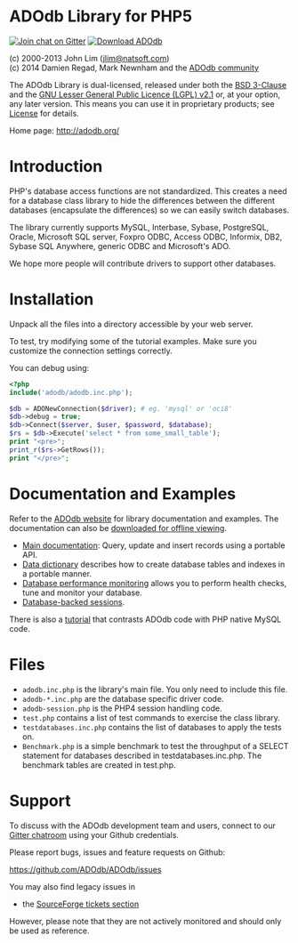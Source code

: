 ADOdb Library for PHP5
======================

[![Join chat on Gitter](https://img.shields.io/gitter/room/form-data/form-data.svg)](https://gitter.im/adodb/adodb?utm_source=badge&utm_medium=badge&utm_campaign=pr-badge&utm_content=badge)
[![Download ADOdb](https://img.shields.io/sourceforge/dm/adodb.svg)](https://sourceforge.net/projects/adodb/files/latest/download)

(c) 2000-2013 John Lim (jlim@natsoft.com)  
(c) 2014      Damien Regad, Mark Newnham and the
              [ADOdb community](https://github.com/ADOdb/ADOdb/graphs/contributors)

The ADOdb Library is dual-licensed, released under both the
[BSD 3-Clause](https://github.com/ADOdb/ADOdb/blob/master/LICENSE.md#bsd-3-clause-license) 
and the
[GNU Lesser General Public Licence (LGPL) v2.1](https://github.com/ADOdb/ADOdb/blob/master/LICENSE.md#gnu-lesser-general-public-license)
or, at your option, any later version. 
This means you can use it in proprietary products;
see [License](https://github.com/ADOdb/ADOdb/blob/master/LICENSE.md) for details.

Home page: http://adodb.org/


Introduction
============

PHP's database access functions are not standardized. This creates a
need for a database class library to hide the differences between the
different databases (encapsulate the differences) so we can easily
switch databases.

The library currently supports MySQL, Interbase, Sybase, PostgreSQL, Oracle,
Microsoft SQL server,  Foxpro ODBC, Access ODBC, Informix, DB2,
Sybase SQL Anywhere, generic ODBC and Microsoft's ADO.

We hope more people will contribute drivers to support other databases.


Installation
============

Unpack all the files into a directory accessible by your web server.

To test, try modifying some of the tutorial examples.
Make sure you customize the connection settings correctly.

You can debug using:

``` php
<?php
include('adodb/adodb.inc.php');

$db = ADONewConnection($driver); # eg. 'mysql' or 'oci8'
$db->debug = true;
$db->Connect($server, $user, $password, $database);
$rs = $db->Execute('select * from some_small_table');
print "<pre>";
print_r($rs->GetRows());
print "</pre>";
```


Documentation and Examples
==========================

Refer to the [ADOdb website](http://adodb.org/) for library documentation and examples. The documentation can also be [downloaded for offline viewing](https://sourceforge.net/projects/adodb/files/Documentation/).

- [Main documentation](http://adodb.org/dokuwiki/doku.php?id=v5:userguide:userguide_index): Query, update and insert records using a portable API.
- [Data dictionary](http://adodb.org/dokuwiki/doku.php?id=v5:dictionary:dictionary_index) describes how to create database tables and indexes in a portable manner.
- [Database performance monitoring](http://adodb.org/dokuwiki/doku.php?id=v5:performance:performance_index) allows you to perform health checks, tune and monitor your database.
- [Database-backed sessions](http://adodb.org/dokuwiki/doku.php?id=v5:session:session_index).

There is also a [tutorial](http://adodb.org/dokuwiki/doku.php?id=v5:userguide:mysql_tutorial) that contrasts ADOdb code with PHP native MySQL code.


Files
=====

- `adodb.inc.php` is the library's main file. You only need to include this file.
- `adodb-*.inc.php` are the database specific driver code.
- `adodb-session.php` is the PHP4 session handling code.
- `test.php` contains a list of test commands to exercise the class library.
- `testdatabases.inc.php` contains the list of databases to apply the tests on.
- `Benchmark.php` is a simple benchmark to test the throughput of a SELECT
statement for databases described in testdatabases.inc.php. The benchmark
tables are created in test.php.


Support
=======

To discuss with the ADOdb development team and users, connect to our
[Gitter chatroom](https://gitter.im/adodb/adodb) using your Github credentials.

Please report bugs, issues and feature requests on Github:

https://github.com/ADOdb/ADOdb/issues

You may also find legacy issues in

- the [SourceForge tickets section](http://sourceforge.net/p/adodb/_list/tickets)

However, please note that they are not actively monitored and should
only be used as reference.
